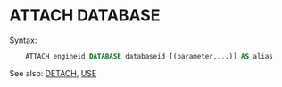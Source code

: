 # ATTACH DATABASE

Syntax:
```sql
    ATTACH engineid DATABASE databaseid [(parameter,...)] AS alias 
```

See also: [DETACH](Detach), [USE](Use)